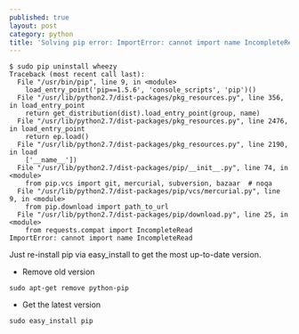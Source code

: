 ```yaml
---
published: true
layout: post
category: python
title: 'Solving pip error: ImportError: cannot import name IncompleteRead'
---
```

```
$ sudo pip uninstall wheezy
Traceback (most recent call last):
  File "/usr/bin/pip", line 9, in <module>
    load_entry_point('pip==1.5.6', 'console_scripts', 'pip')()
  File "/usr/lib/python2.7/dist-packages/pkg_resources.py", line 356, in load_entry_point
    return get_distribution(dist).load_entry_point(group, name)
  File "/usr/lib/python2.7/dist-packages/pkg_resources.py", line 2476, in load_entry_point
    return ep.load()
  File "/usr/lib/python2.7/dist-packages/pkg_resources.py", line 2190, in load
    ['__name__'])
  File "/usr/lib/python2.7/dist-packages/pip/__init__.py", line 74, in <module>
    from pip.vcs import git, mercurial, subversion, bazaar  # noqa
  File "/usr/lib/python2.7/dist-packages/pip/vcs/mercurial.py", line 9, in <module>
    from pip.download import path_to_url
  File "/usr/lib/python2.7/dist-packages/pip/download.py", line 25, in <module>
    from requests.compat import IncompleteRead
ImportError: cannot import name IncompleteRead
```

Just re-install pip via easy_install to get the most up-to-date version.

* Remove old version

`sudo apt-get remove python-pip`

* Get the latest version

`sudo easy_install pip`